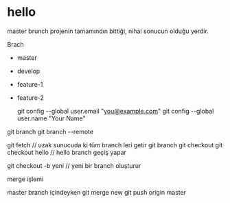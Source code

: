 # hello
master brunch projenin tamamındın bittiği, nihai sonucun olduğu yerdir. 

Brach

* master
* develop
* feature-1
* feature-2

  git config --global user.email "you@example.com"
  git config --global user.name "Your Name"

git branch
git branch --remote

git fetch // uzak sunucuda ki tüm branch leri getir
git branch 
git checkout 
git checkout hello // hello branch geçiş yapar

git checkout -b yeni // yeni bir branch oluşturur

merge işlemi 

master branch içindeyken
git merge new
git push origin master
